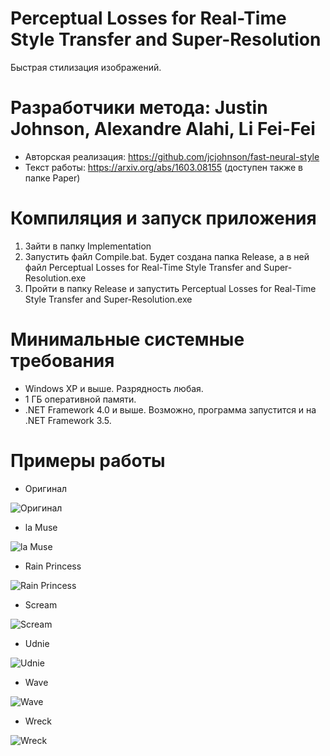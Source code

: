 # Perceptual Losses for Real-Time Style Transfer and Super-Resolution
Быстрая стилизация изображений.

# Разработчики метода: Justin Johnson, Alexandre Alahi, Li Fei-Fei
* Авторская реализация: https://github.com/jcjohnson/fast-neural-style
* Текст работы: https://arxiv.org/abs/1603.08155 (доступен также в папке Paper)

# Компиляция и запуск приложения
1. Зайти в папку Implementation
2. Запустить файл Compile.bat. Будет создана папка Release, а в ней файл Perceptual Losses for Real-Time Style Transfer and Super-Resolution.exe
3. Пройти в папку Release и запустить Perceptual Losses for Real-Time Style Transfer and Super-Resolution.exe

# Минимальные системные требования
* Windows XP и выше. Разрядность любая.
* 1 ГБ оперативной памяти.
* .NET Framework 4.0 и выше. Возможно, программа запустится и на .NET Framework 3.5.

# Примеры работы

* Оригинал

![Оригинал](https://github.com/ColorfulSoft/StyleTransfer-Colorization-SuperResolution/blob/master/Style%20Transfer/2016.%20Perceptual%20Losses%20for%20Real-Time%20Style%20Transfer%20and%20Super-Resolution/Examples/Content.jpg)

* la Muse

![la Muse](https://github.com/ColorfulSoft/StyleTransfer-Colorization-SuperResolution/blob/master/Style%20Transfer/2016.%20Perceptual%20Losses%20for%20Real-Time%20Style%20Transfer%20and%20Super-Resolution/Examples/la_muse.png)

* Rain Princess

![Rain Princess](https://github.com/ColorfulSoft/StyleTransfer-Colorization-SuperResolution/blob/master/Style%20Transfer/2016.%20Perceptual%20Losses%20for%20Real-Time%20Style%20Transfer%20and%20Super-Resolution/Examples/rain_princess.png)

* Scream

![Scream](https://github.com/ColorfulSoft/StyleTransfer-Colorization-SuperResolution/blob/master/Style%20Transfer/2016.%20Perceptual%20Losses%20for%20Real-Time%20Style%20Transfer%20and%20Super-Resolution/Examples/scream.png)

* Udnie

![Udnie](https://github.com/ColorfulSoft/StyleTransfer-Colorization-SuperResolution/blob/master/Style%20Transfer/2016.%20Perceptual%20Losses%20for%20Real-Time%20Style%20Transfer%20and%20Super-Resolution/Examples/udnie.png)

* Wave

![Wave](https://github.com/ColorfulSoft/StyleTransfer-Colorization-SuperResolution/blob/master/Style%20Transfer/2016.%20Perceptual%20Losses%20for%20Real-Time%20Style%20Transfer%20and%20Super-Resolution/Examples/wave.png)

* Wreck

![Wreck](https://github.com/ColorfulSoft/StyleTransfer-Colorization-SuperResolution/blob/master/Style%20Transfer/2016.%20Perceptual%20Losses%20for%20Real-Time%20Style%20Transfer%20and%20Super-Resolution/Examples/wreck.png)
